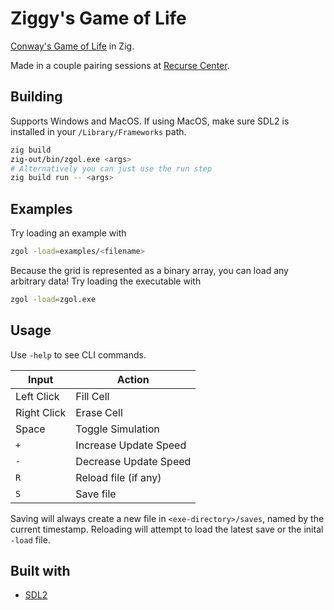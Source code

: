 # Ziggy's Game of Life
[Conway's Game of Life](https://en.wikipedia.org/wiki/Conway%27s_Game_of_Life) in Zig.

Made in a couple pairing sessions at [Recurse Center](https://www.recurse.com/).

## Building
Supports Windows and MacOS. If using MacOS, make sure SDL2 is installed in your `/Library/Frameworks` path.

```sh
zig build
zig-out/bin/zgol.exe <args>
# Alternatively you can just use the run step
zig build run -- <args>
```

## Examples
Try loading an example with 
```sh
zgol -load=examples/<filename>
```

Because the grid is represented as a binary array, you can load any arbitrary data! Try loading the executable with 
```sh
zgol -load=zgol.exe
```

## Usage
Use `-help` to see CLI commands.

|Input|Action|
| --- | --- |
|Left Click|Fill Cell|
|Right Click|Erase Cell|
|Space|Toggle Simulation|
|`+`|Increase Update Speed|
|`-`|Decrease Update Speed|
|`R`|Reload file (if any)|
|`S`|Save file|

Saving will always create a new file in `<exe-directory>/saves`, named by the current timestamp. Reloading will attempt to load the latest save or the inital `-load` file.

## Built with
 - [SDL2](https://github.com/libsdl-org/SDL)
